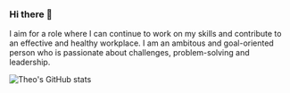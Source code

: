### Hi there 👋

I aim for a role where I can continue to work on my skills and contribute to an effective and healthy workplace. I am an ambitous and goal-oriented person who is passionate about challenges, problem-solving and leadership.


![Theo's GitHub stats](https://profile-stats-liard.vercel.app/api?username=theolundqvist&show_icons=true)

<!---
<details>
  <summary>Click me</summary>
</details>

<details>
  <summary>Click me</summary>
</details>

<details>
  <summary>Click me</summary>
</details>
<details>
  <summary>Click me</summary>
</details>

![test](https://profile-stats-liard.vercel.app/api/pin/?username=theolundqvist&repo=parallax-voxel-ray-marcher)
![test](https://profile-stats-liard.vercel.app/api/pin/?username=theolundqvist&repo=minecraft-java)
![test](https://profile-stats-liard.vercel.app/api/pin/?username=theolundqvist&repo=minecraft-unity)

![test](https://profile-stats-liard.vercel.app/api/pin/?username=theolundqvist&repo=gears-cnc)

![test](https://profile-stats-liard.vercel.app/api/pin/?username=theolundqvist&repo=bot-ord)
![test](https://profile-stats-liard.vercel.app/api/pin/?username=theolundqvist&repo=Parse-SDK-TS)
![test](https://profile-stats-liard.vercel.app/api/pin/?username=theolundqvist&repo=aw-watcher-tmux-editor)
-->
